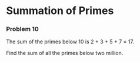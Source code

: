 # Summation of Primes 
### Problem 10

The sum of the primes below 10 is 2 + 3 + 5 + 7 = 17.

Find the sum of all the primes below two million.
